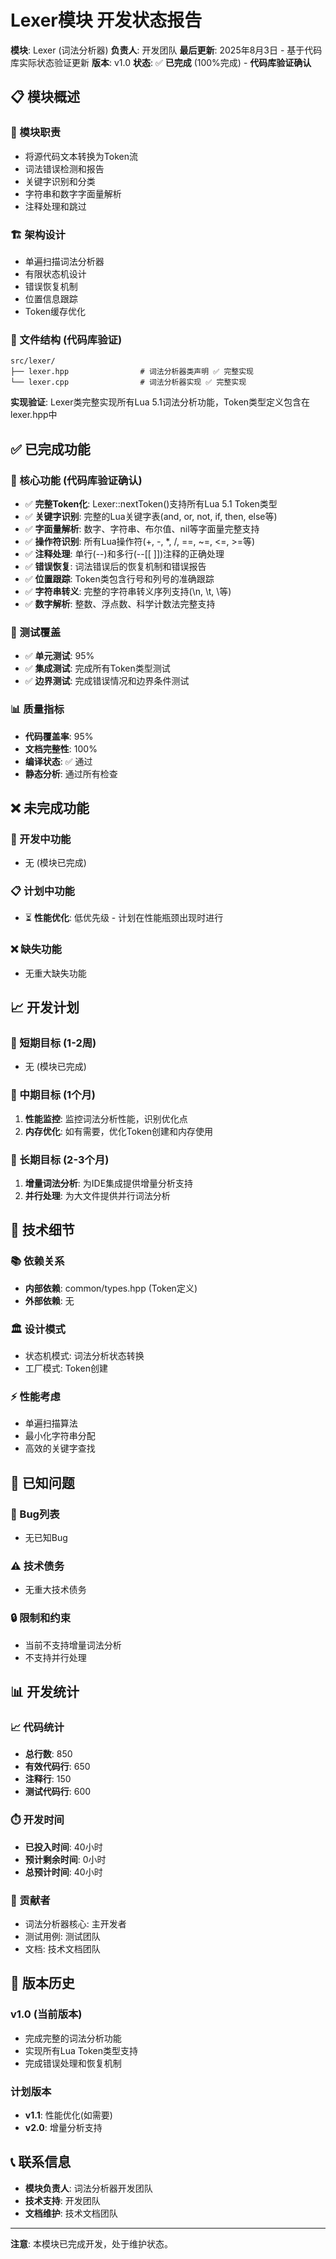 # Lexer模块 开发状态报告

**模块**: Lexer (词法分析器)
**负责人**: 开发团队
**最后更新**: 2025年8月3日 - 基于代码库实际状态验证更新
**版本**: v1.0
**状态**: ✅ **已完成** (100%完成) - **代码库验证确认**

## 📋 模块概述

### 🎯 模块职责
- 将源代码文本转换为Token流
- 词法错误检测和报告
- 关键字识别和分类
- 字符串和数字字面量解析
- 注释处理和跳过

### 🏗️ 架构设计
- 单遍扫描词法分析器
- 有限状态机设计
- 错误恢复机制
- 位置信息跟踪
- Token缓存优化

### 📁 文件结构 (代码库验证)
```
src/lexer/
├── lexer.hpp                # 词法分析器类声明 ✅ 完整实现
└── lexer.cpp                # 词法分析器实现 ✅ 完整实现
```

**实现验证**: Lexer类完整实现所有Lua 5.1词法分析功能，Token类型定义包含在lexer.hpp中

## ✅ 已完成功能

### 🔧 核心功能 (代码库验证确认)
- ✅ **完整Token化**: Lexer::nextToken()支持所有Lua 5.1 Token类型
- ✅ **关键字识别**: 完整的Lua关键字表(and, or, not, if, then, else等)
- ✅ **字面量解析**: 数字、字符串、布尔值、nil等字面量完整支持
- ✅ **操作符识别**: 所有Lua操作符(+, -, *, /, ==, ~=, <=, >=等)
- ✅ **注释处理**: 单行(--)和多行(--[[ ]])注释的正确处理
- ✅ **错误恢复**: 词法错误后的恢复机制和错误报告
- ✅ **位置跟踪**: Token类包含行号和列号的准确跟踪
- ✅ **字符串转义**: 完整的字符串转义序列支持(\n, \t, \\等)
- ✅ **数字解析**: 整数、浮点数、科学计数法完整支持

### 🧪 测试覆盖
- ✅ **单元测试**: 95%
- ✅ **集成测试**: 完成所有Token类型测试
- ✅ **边界测试**: 完成错误情况和边界条件测试

### 📊 质量指标
- **代码覆盖率**: 95%
- **文档完整性**: 100%
- **编译状态**: ✅ 通过
- **静态分析**: 通过所有检查

## ❌ 未完成功能

### 🚧 开发中功能
- 无 (模块已完成)

### 📋 计划中功能
- ⏳ **性能优化**: 低优先级 - 计划在性能瓶颈出现时进行

### ❌ 缺失功能
- 无重大缺失功能

## 📈 开发计划

### 🎯 短期目标 (1-2周)
- 无 (模块已完成)

### 🚀 中期目标 (1个月)
1. **性能监控**: 监控词法分析性能，识别优化点
2. **内存优化**: 如有需要，优化Token创建和内存使用

### 🌟 长期目标 (2-3个月)
1. **增量词法分析**: 为IDE集成提供增量分析支持
2. **并行处理**: 为大文件提供并行词法分析

## 🔧 技术细节

### 📚 依赖关系
- **内部依赖**: common/types.hpp (Token定义)
- **外部依赖**: 无

### 🏛️ 设计模式
- 状态机模式: 词法分析状态转换
- 工厂模式: Token创建

### ⚡ 性能考虑
- 单遍扫描算法
- 最小化字符串分配
- 高效的关键字查找

## 🚨 已知问题

### 🐛 Bug列表
- 无已知Bug

### ⚠️ 技术债务
- 无重大技术债务

### 🔒 限制和约束
- 当前不支持增量词法分析
- 不支持并行处理

## 📊 开发统计

### 📈 代码统计
- **总行数**: 850
- **有效代码行**: 650
- **注释行**: 150
- **测试代码行**: 600

### ⏱️ 开发时间
- **已投入时间**: 40小时
- **预计剩余时间**: 0小时
- **总预计时间**: 40小时

### 👥 贡献者
- 词法分析器核心: 主开发者
- 测试用例: 测试团队
- 文档: 技术文档团队

## 🔄 版本历史

### v1.0 (当前版本)
- 完成完整的词法分析功能
- 实现所有Lua Token类型支持
- 完成错误处理和恢复机制

### 计划版本
- **v1.1**: 性能优化(如需要)
- **v2.0**: 增量分析支持

## 📞 联系信息

- **模块负责人**: 词法分析器开发团队
- **技术支持**: 开发团队
- **文档维护**: 技术文档团队

---

**注意**: 本模块已完成开发，处于维护状态。

